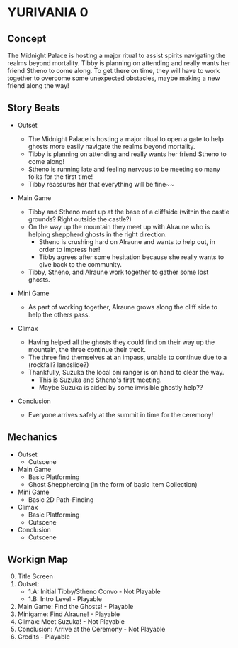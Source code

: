 # YURIVANIA 0

## Concept

The Midnight Palace is hosting a major ritual to assist spirits navigating the realms beyond mortality.
Tibby is planning on attending and really wants her friend Stheno to come along.
To get there on time, they will have to work together to overcome some unexpected obstacles, maybe making a new friend along the way!

## Story Beats

- Outset
    - The Midnight Palace is hosting a major ritual to open a gate to help ghosts more easily navigate the realms beyond mortality.
    - Tibby is planning on attending and really wants her friend Stheno to come along!
    - Stheno is running late and feeling nervous to be meeting so many folks for the first time!
    - Tibby reassures her that everything will be fine~~

- Main Game
    - Tibby and Stheno meet up at the base of a cliffside (within the castle grounds?  Right outside the castle?)
    - On the way up the mountain they meet up with Alraune who is helping sheppherd ghosts in the right direction.
        - Stheno is crushing hard on Alraune and wants to help out, in order to impress her!
        - Tibby agrees after some hesitation because she really wants to give back to the community.
    - Tibby, Stheno, and Alraune work together to gather some lost ghosts.

- Mini Game
    - As part of working together, Alraune grows along the cliff side to help the others pass.

- Climax
    - Having helped all the ghosts they could find on their way up the mountain, the three continue their treck.
    - The three find themselves at an impass, unable to continue due to a (rockfall?  landslide?)
    - Thankfully, Suzuka the local oni ranger is on hand to clear the way.
        - This is Suzuka and Stheno's first meeting.
        - Maybe Suzuka is aided by some invisible ghostly help??

- Conclusion
    - Everyone arrives safely at the summit in time for the ceremony!

## Mechanics

- Outset
    - Cutscene
- Main Game
    - Basic Platforming
    - Ghost Sheppherding (in the form of basic Item Collection)
- Mini Game
    - Basic 2D Path-Finding
- Climax
    - Basic Platforming
    - Cutscene
- Conclusion
    - Cutscene

## Workign Map

0. Title Screen
1. Outset:
    - 1.A: Initial Tibby/Stheno Convo - Not Playable
    - 1.B: Intro Level - Playable
2. Main Game: Find the Ghosts! - Playable
3. Minigame: Find Alraune! - Playable
4. Climax: Meet Suzuka! - Not Playable
5. Conclusion: Arrive at the Ceremony - Not Playable
6. Credits - Playable
